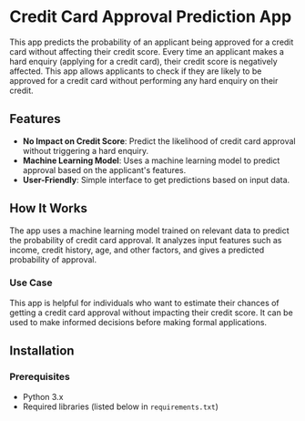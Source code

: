 # Credit Card Approval Prediction App

This app predicts the probability of an applicant being approved for a credit card without affecting their credit score. Every time an applicant makes a hard enquiry (applying for a credit card), their credit score is negatively affected. This app allows applicants to check if they are likely to be approved for a credit card without performing any hard enquiry on their credit.

## Features

- **No Impact on Credit Score**: Predict the likelihood of credit card approval without triggering a hard enquiry.
- **Machine Learning Model**: Uses a machine learning model to predict approval based on the applicant's features.
- **User-Friendly**: Simple interface to get predictions based on input data.

## How It Works

The app uses a machine learning model trained on relevant data to predict the probability of credit card approval. It analyzes input features such as income, credit history, age, and other factors, and gives a predicted probability of approval.

### Use Case

This app is helpful for individuals who want to estimate their chances of getting a credit card approval without impacting their credit score. It can be used to make informed decisions before making formal applications.

## Installation

### Prerequisites

- Python 3.x
- Required libraries (listed below in `requirements.txt`)


